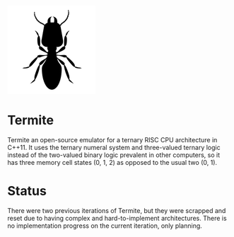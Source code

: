 ![Termite icon](./icon.png)
# Termite
Termite an open-source emulator for a ternary RISC CPU architecture in C++11. It uses the ternary numeral system and three-valued ternary logic instead of the two-valued binary logic prevalent in other computers, so it has three memory cell states (0, 1, 2) as opposed to the usual two (0, 1).

# Status
There were two previous iterations of Termite, but they were scrapped and reset due to having complex and hard-to-implement architectures. There is no implementation progress on the current iteration, only planning.